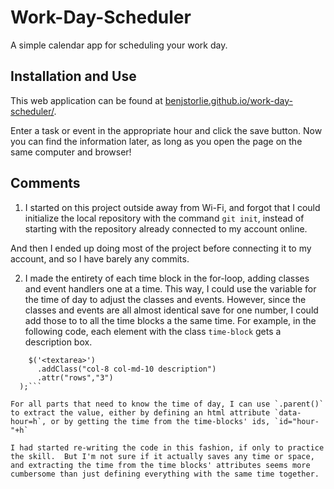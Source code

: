 # Work-Day-Scheduler
A simple calendar app for scheduling your work day.

## Installation and Use

This web application can be found at [benjstorlie.github.io/work-day-scheduler/](https://benjstorlie.github.io/work-day-scheduler/).

Enter a task or event in the appropriate hour and click the save button.  Now you can find the information later, as long as you open the page on the same computer and browser!

## Comments

1. I started on this project outside away from Wi-Fi, and forgot that I could initialize the local repository with the command `git init`, instead of starting with the repository already connected to my account online.

  And then I ended up doing most of the project before connecting it to my account, and so I have barely any commits.  

2. I made the entirety of each time block in the for-loop, adding classes and event handlers one at a time.  This way, I could use the variable for the time of day to adjust the classes and events.
  However, since the classes and events are all almost identical save for one number, I could add those to to all the time blocks a the same time.  For example, in the following code, each element with the class `time-block` gets a description box.

  ```$(".time-block").append(
      $('<textarea>')
        .addClass("col-8 col-md-10 description")
        .attr("rows","3")
    );```

  For all parts that need to know the time of day, I can use `.parent()` to extract the value, either by defining an html attribute `data-hour=h`, or by getting the time from the time-blocks' ids, `id="hour-"+h`

  I had started re-writing the code in this fashion, if only to practice the skill.  But I'm not sure if it actually saves any time or space, and extracting the time from the time blocks' attributes seems more cumbersome than just defining everything with the same time together.